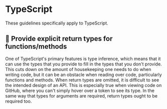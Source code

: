 # TypeScript

These guidelines specifically apply to TypeScript.

## 🙏 Provide explicit return types for functions/methods

One of TypeScript's primary features is type inference, which means that it can use the types that you provide to fill in the types that you don't provide. This cuts down on the amount of housekeeping one needs to do when writing code, but it can be an obstacle when reading over code, particularly functions and methods. When return types are omitted, it is difficult to see the intended design of an API. This is especially true when viewing code on GitHub, where you can't simply hover over a token to see its type. In the same way that types for arguments are required, return types ought to be required too.
